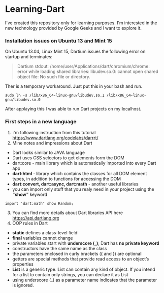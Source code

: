 Learning-Dart
=============

I've created this repository only for learning purposes. I'm interested in the new technology provided by Google Geeks and I want to explore it.

### Installation issues on Ubuntu 13 and Mint 15
On Ubuntu 13.04, Linux Mint 15, Dartium issues the following error on startup and terminates:
> Dartium stdout: /home/user/Applications/dart/chromium/chrome: error while loading shared libraries: libudev.so.0: cannot open shared object file: No such file or directory.

Ther is a temporary workaround. Just put this in your bash and run.
```
sudo ln -s /lib/x86_64-linux-gnu/libudev.so.1 /lib/x86_64-linux-gnu/libudev.so.0
```

After applaying this I was able to run Dart projects on my localhost.

### First steps in a new language
1. I'm following instruction from this tutorial https://www.dartlang.org/codelabs/darrrt/
2. Mine notes and impressions about Dart
  - Dart looks similar to JAVA language
  - Dart uses CSS selcetors to get elements form the DOM
  - dart:core - main library which is automatically imported into every Dart app
  - **dart:html** - library which contains the classes for all DOM element types, in addition to functions for accessing the DOM
  - **dart:convert, dart:async, dart:math** - another useful libraries
  - you can import only stuff that you realy need in your project using the **"show"** keyword
```
import 'dart:math' show Random;
```
3. You can find more details about Dart libraries API here https://api.dartlang.org
4. OOP rules in Dart
  - **static** defines a class-level field
  - **final** variables cannot change
  - private variables start with **underscore (_)**; Dart has **no private keyword**
  - constructors have the same name as the class
  - the parameters enclosed in curly brackets ({ and }) are optional
  - getters are special methods that provide read access to an object’s properties
  - **List** is a generic type. List can contain any kind of object. If you intend for a list to contain only strings, you can declare it as List<String>
  - using underscore (_) as a parameter name indicates that the parameter is ignored.



